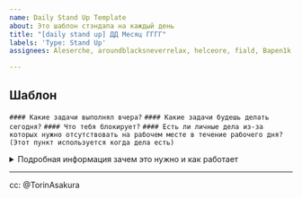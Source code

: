 ```yaml
---
name: Daily Stand Up Template
about: Это шаблон стэндапа на каждый день
title: "[daily stand up] ДД Месяц ГГГГ"
labels: 'Type: Stand Up'
assignees: Aleserche, aroundblacksneverrelax, helceore, fiald, Bapen1k

---
```


## Шаблон 
`#### Какие задачи выполнял вчера?`
`#### Какие задачи будешь делать сегодня?`
`#### Что тебя блокирует?`
`#### Есть ли личные дела из-за которых нужно отсутствовать на рабочем месте в течение рабочего дня? (Этот пункт используется когда дела есть)` 

<details>
<summary>Подробная информация зачем это нужно и как работает</summary>

## Немного вводной информации
Привет! Мы с @TorinAsakura договорились избавиться от чата для разработчиков в угоду прозрачности. Чата, где @TorinAsakura проводил дэйли стэндапы/брифинги. Также @TorinAsakura отдал мне эту функцию и теперь я за нее отвечаю. Идея была в том, что бы перенести брифинги из чата для разработчиков в общий чат команды (Atlantis United in telegram), но я думаю что поступлю иначе. 

В общем некоторым из вас я уже рассказывал о моем желании как-то автоматизировать этот процесс. Настроить бота/скрипт, который бы выполнял это автоматически. Но так как сейчас нет конечного понимая что и как этот алгоритм должен делать, я побуду вместо бота :) Ручками буду это делать и собирать информацию. 

В отдельном тикете — https://github.com/AtlantisUnited/maintenance/issues/11, можно будет поделиться впечатлениями и написать что душе угодно по поводу daily stand up. 

### Какие задачи решает daily stand up
1. Подготовка к рабочему дню и планирование его
2. Получение актуальной информации для всех участников команды
3. Получение информации о том, у кого из участников есть сложности и кому нужна помощь

### Описание процесса в целом

1. Я @aroundblacksneverrelax создаю тикет пока что в этой репе (maintenance)
2. В этом тикете в теле будет шаблон текста, который можно будет скопировать, а также будет отмечен @TorinAsakura 
3. Быстро отвечаешь на вопросы (займет ~5 минут)
4. Идешь дальше по делам 
5. После того как каждый из тех кто в assignee отметится я закрываю тикет

### Как daily stand up должен происходить или что делать? 
Все просто. Каждый участник берет шаблон заголовков отсюда, делает ctrl+c & ctrl+v и добавляет информацию о том: 
1. Какими задачами занимается? **(Можно указать #issue)**
2. Какими задачами будет заниматься **(Можно указать #issue)**
3. Есть ли что-то что блокирует выполнение задач? **(Тут можно поподробнее)**
4. Добавляет что-то от себя **(по желанию)**


### Некоторые правила которых стоит придерживаться
- в первую очередь это stand up, не дискуссия, информация здесь для того, что бы каждый был в курсе кто и чем занимается, а также какие есть сложности, соответственно обсуждать что-то подробно здесь не стоит
- технические детали это важно, но если вы чувствуете что вам нужно что-то обсудить, то лучше это делать в целевом issue, для этого можно просто попросить перейти туда или использовать "@mention"

### Пример ответа
#### Какие задачи выполнял вчера? (Если вчера было воскресенье, то имеется ввиду предыдущий рабочий день, в данном случае пятница)

1. Issue Link 1, с ним была проблема потому что blah blah blah
2. Issue Link 2

#### Какие задачи будешь делать сегодня?

1. Issue Link 3, выглядит как изи
2. Issue Link 4

И еще вот этот таск (описание таска) буду делать, но его пока на трекере нет, позже заведу или попрошу тебя в лс @aroundblacksneverrelax 

#### Что тебя блокирует? 
На данный момент ничего 

## Еще моих соображений
В перспективе я рассчитываю получить маленький ритуал, который позволит мне и @TorinAsakura лишний раз не дергать участников команды в надежде получить актуальную информацию. А также рассчитываю на увеличение самостоятельности участников команды. Поэтому я пока в ручном режиме это все буду делать и буду наблюдать :) 

**Повторю:** в отдельном тикете — https://github.com/AtlantisUnited/maintenance/issues/11, можно будет поделиться впечатлениями и написать что душе угодно по поводу daily stand up. 

**По поводу чатов и созвонов:** т.к это что-то типа пилота, от них мы ни в коем случае не отказываемся. Если есть проблемы пишите/звоните конечно! Если есть вопросы и хочется задать их в чате, пишите в группу в телеграм — Atlantis United. 



</details>

---

cc: @TorinAsakura
